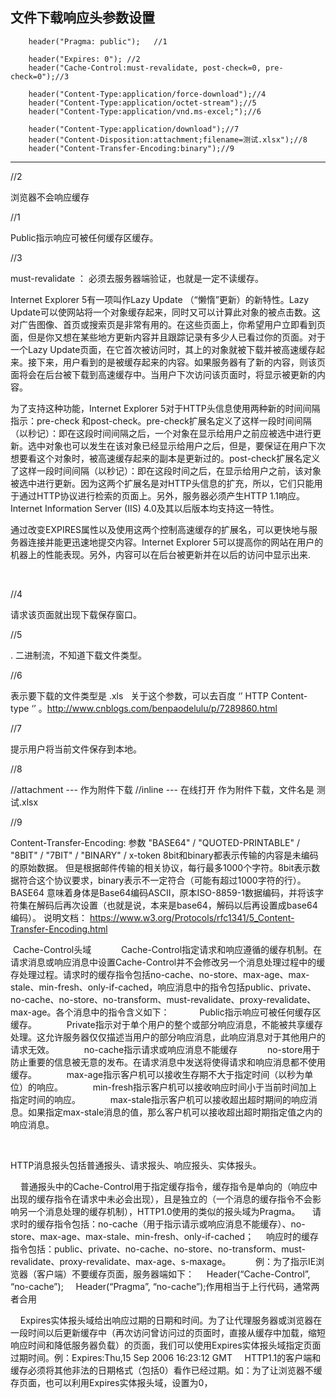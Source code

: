 ## 文件下载响应头参数设置

		header("Pragma: public");   //1
		 
		header("Expires: 0"); //2
		header("Cache-Control:must-revalidate, post-check=0, pre-check=0");//3

		header("Content-Type:application/force-download");//4
		header("Content-Type:application/octet-stream");//5
		header("Content-Type:application/vnd.ms-excel;");//6

		header("Content-Type:application/download");//7
		header("Content-Disposition:attachment;filename=测试.xlsx");//8
		header("Content-Transfer-Encoding:binary");//9

--------------------- 

//2

浏览器不会响应缓存
 

//1

Public指示响应可被任何缓存区缓存。
 

//3

must-revalidate ： 必须去服务器端验证，也就是一定不读缓存。

Internet Explorer 5有一项叫作Lazy Update （“懒惰”更新）的新特性。Lazy Update可以使网站将一个对象缓存起来，同时又可以计算此对象的被点击数。这对广告图像、首页或搜索页是非常有用的。在这些页面上，你希望用户立即看到页面，但是你又想在某些地方更新内容并且跟踪记录有多少人已看过你的页面。对于一个Lazy Update页面，在它首次被访问时，其上的对象就被下载并被高速缓存起来。接下来，用户看到的是被缓存起来的内容。如果服务器有了新的内容，则该页面将会在后台被下载到高速缓存中。当用户下次访问该页面时，将显示被更新的内容。

为了支持这种功能，Internet Explorer 5对于HTTP头信息使用两种新的时间间隔指示：pre-check 和post-check。pre-check扩展名定义了这样一段时间间隔（以秒记）：即在这段时间间隔之后，一个对象在显示给用户之前应被选中进行更新。选中对象也可以发生在该对象已经显示给用户之后，但是，要保证在用户下次想要看这个对象时，被高速缓存起来的副本是更新过的。post-check扩展名定义了这样一段时间间隔（以秒记）：即在这段时间之后，在显示给用户之前，该对象被选中进行更新。因为这两个扩展名是对HTTP头信息的扩充，所以，它们只能用于通过HTTP协议进行检索的页面上。另外，服务器必须产生HTTP 1.1响应。Internet Information Server (IIS) 4.0及其以后版本均支持这一特性。

通过改变EXPIRES属性以及使用这两个控制高速缓存的扩展名，可以更快地与服务器连接并能更迅速地提交内容。Internet Explorer 5可以提高你的网站在用户的机器上的性能表现。另外，内容可以在后台被更新并在以后的访问中显示出来.

 

//4

请求该页面就出现下载保存窗口。

//5

. 二进制流，不知道下载文件类型。

//6

表示要下载的文件类型是 .xls   关于这个参数，可以去百度 ‘’ HTTP Content-type ‘’ 。http://www.cnblogs.com/benpaodelulu/p/7289860.html

//7

提示用户将当前文件保存到本地。

//8

//attachment --- 作为附件下载
//inline --- 在线打开
作为附件下载，文件名是 测试.xlsx

//9

Content-Transfer-Encoding: 参数
"BASE64" / "QUOTED-PRINTABLE" /     
"8BIT"   / "7BIT" / 
"BINARY" / x-token
8bit和binary都表示传输的内容是未编码的原始数据。
但是根据邮件传输的相关协议，每行最多1000个字符。8bit表示数据符合这个协议要求，binary表示不一定符合（可能有超过1000字符的行）。
BASE64 意味着身体是Base64编码ASCII，原本ISO-8859-1数据编码，并将该字符集在解码后再次设置（也就是说，本来是base64，解码以后再设置成base64编码）。
说明文档： https://www.w3.org/Protocols/rfc1341/5_Content-Transfer-Encoding.html

 Cache-Control头域
    　　Cache-Control指定请求和响应遵循的缓存机制。在请求消息或响应消息中设置Cache-Control并不会修改另一个消息处理过程中的缓存处理过程。请求时的缓存指令包括no-cache、no-store、max-age、max-stale、min-fresh、only-if-cached，响应消息中的指令包括public、private、no-cache、no-store、no-transform、must-revalidate、proxy-revalidate、max-age。各个消息中的指令含义如下：
    　　Public指示响应可被任何缓存区缓存。
    　　Private指示对于单个用户的整个或部分响应消息，不能被共享缓存处理。这允许服务器仅仅描述当用户的部分响应消息，此响应消息对于其他用户的请求无效。
    　　no-cache指示请求或响应消息不能缓存
    　　no-store用于防止重要的信息被无意的发布。在请求消息中发送将使得请求和响应消息都不使用缓存。
    　　max-age指示客户机可以接收生存期不大于指定时间（以秒为单位）的响应。
    　　min-fresh指示客户机可以接收响应时间小于当前时间加上指定时间的响应。
    　　max-stale指示客户机可以接收超出超时期间的响应消息。如果指定max-stale消息的值，那么客户机可以接收超出超时期指定值之内的响应消息。

 

HTTP消息报头包括普通报头、请求报头、响应报头、实体报头。

    普通报头中的Cache-Control用于指定缓存指令，缓存指令是单向的（响应中出现的缓存指令在请求中未必会出现），且是独立的（一个消息的缓存指令不会影响另一个消息处理的缓存机制），HTTP1.0使用的类似的报头域为Pragma。
    请求时的缓存指令包括：no-cache（用于指示请示或响应消息不能缓存）、no-store、max-age、max-stale、min-fresh、only-if-cached；
    响应时的缓存指令包括：public、private、no-cache、no-store、no-transform、must-revalidate、proxy-revalidate、max-age、s-maxage。
    
    例：为了指示IE浏览器（客户端）不要缓存页面，服务器端如下：
    Header(“Cache-Control”, “no-cache”);
    Header(“Pragma”, “no-cache”);作用相当于上行代码，通常两者合用

    Expires实体报头域给出响应过期的日期和时间。为了让代理服务器或浏览器在一段时间以后更新缓存中（再次访问曾访问过的页面时，直接从缓存中加载，缩短响应时间和降低服务器负载）的页面，我们可以使用Expires实体报头域指定页面过期时间。例：Expires:Thu,15 Sep 2006 16:23:12 GMT
    HTTP1.1的客户端和缓存必须将其他非法的日期格式（包括0）看作已经过期。如：为了让浏览器不缓存页面，也可以利用Expires实体报头域，设置为0，
